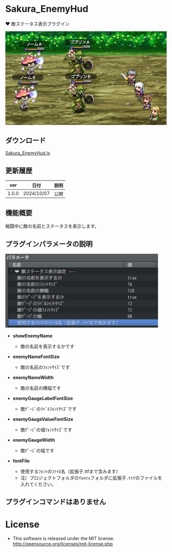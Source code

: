 # Sakura_EnemyHud
❤️ 敵ステータス表示プラグイン

![alt text](image.png)

## ダウンロード
[Sakura_EnemyHud.js](https://raw.githubusercontent.com/Sakurano6130/SakuraPlugins/main/Sakura_EnemyHud/Sakura_EnemyHud.js)

## 更新履歴
| ver   | 日付       | 説明 |
| ----- | ---------- | ---- |
| 1.0.0 | 2024/10/07 | 公開 |


## 機能概要

戦闘中に敵の名前とステータスを表示します。

## プラグインパラメータの説明

![alt text](image-2.png)

- **showEnemyName** 
  - 敵の名前を表示するかです

- **enemyNameFontSize** 
  - 敵の名前のﾌｫﾝﾄｻｲｽﾞです

- **enemyNameWidth** 
  - 敵の名前の横幅です

- **enemyGaugeLabelFontSize** 
  - 敵ｹﾞｰｼﾞのﾗﾍﾞﾙﾌｫﾝﾄｻｲｽﾞです

- **enemyGaugeValueFontSize** 
  - 敵ｹﾞｰｼﾞの値ﾌｫﾝﾄｻｲｽﾞです

- **enemyGaugeWidth** 
  - 敵ｹﾞｰｼﾞの幅です

- **fontFile** 
  - 使用するﾌｫﾝﾄのﾌｧｲﾙ名（拡張子.ttfまで含みます）
  - 注）プロジェクトフォルダの`fonts`フォルダに拡張子`.ttf`のファイルを入れてください。

## プラグインコマンドはありません

# License
- This software is released under the MIT license. http://opensource.org/licenses/mit-license.php
